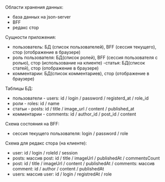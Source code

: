 Области хранения данных:

- база данных на json-server
- BFF
- редакс стор

Сущности приложения:

- пользователь: БД (список пользователей), BFF (сессия текущего), стор (отображение в браузере)
- роль пользователя: БД(список ролей), BFF (сессия пользователя с ролью), стор (использование на клиенте)
  -статья: БД(список статей), стор (отображение в браузере)
- комментарии: БД(список комментариев), стор (отображение в браузере)

Таблицы БД:

- пользователи - users: id / login / password / registerd_at / role_id
- роли - roles: id / name
- статьи - posts: id / title / image_url / content / published_at
- комментарии - comments: id / author_id / post_id / content

Схема состояния на BFF:

- сессия текущего пользователя: login / password / role

Схема для редакс стора (на клиенте):

- user: id / login / roleId / session
- posts: массив post: id / title / imageUrl / publishedAt / commentsCount
- post: id / title / imageUrl / content / publishedAt / comments: массив comment: id / author / content / publishedAt
- users: массив user: id / login / registredAt / role
